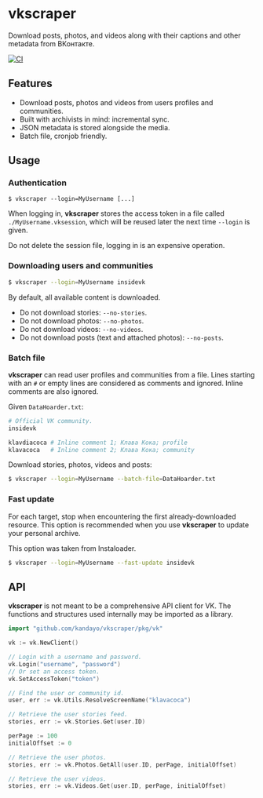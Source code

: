 # vkscraper

Download posts, photos, and videos along with their captions and other metadata
from ВКонтакте.

[![CI](https://github.com/kandayo/vkscraper/actions/workflows/ci.yml/badge.svg)](https://github.com/kandayo/vkscraper/actions/workflows/ci.yml)

## Features

 - Download posts, photos and videos from users profiles and communities.
 - Built with archivists in mind: incremental sync.
 - JSON metadata is stored alongside the media.
 - Batch file, cronjob friendly.

## Usage

### Authentication

```
$ vkscraper --login=MyUsername [...]
```

When logging in, **vkscraper** stores the access token in a file called
`./MyUsername.vksession`, which will be reused later the next time `--login` is
given.

Do not delete the session file, logging in is an expensive operation.

### Downloading users and communities

```sh
$ vkscraper --login=MyUsername insidevk
```

By default, all available content is downloaded.

 - Do not download stories: `--no-stories`.
 - Do not download photos: `--no-photos`.
 - Do not download videos: `--no-videos`.
 - Do not download posts (text and attached photos): `--no-posts`.

### Batch file

**vkscraper** can read user profiles and communities from a file. Lines starting
with an `#` or empty lines are considered as comments and ignored. Inline
comments are also ignored.

Given `DataHoarder.txt`:

```sh
# Official VK community.
insidevk

klavdiacoca # Inline comment 1; Клава Кока; profile
klavacoca   # Inline comment 2; Клава Кока; community
```

Download stories, photos, videos and posts:

```sh
$ vkscraper --login=MyUsername --batch-file=DataHoarder.txt
```

### Fast update

For each target, stop when encountering the first already-downloaded resource.
This option is recommended when you use **vkscraper** to update your personal
archive.

This option was taken from Instaloader.

```sh
$ vkscraper --login=MyUsername --fast-update insidevk
```

## API

**vkscraper** is not meant to be a comprehensive API client for VK. The
functions and structures used internally may be imported as a library.

```go
import "github.com/kandayo/vkscraper/pkg/vk"

vk := vk.NewClient()

// Login with a username and password.
vk.Login("username", "password")
// Or set an access token.
vk.SetAccessToken("token")

// Find the user or community id.
user, err := vk.Utils.ResolveScreenName("klavacoca")

// Retrieve the user stories feed.
stories, err := vk.Stories.Get(user.ID)

perPage := 100
initialOffset := 0

// Retrieve the user photos.
stories, err := vk.Photos.GetAll(user.ID, perPage, initialOffset)

// Retrieve the user videos.
stories, err := vk.Videos.Get(user.ID, perPage, initialOffset)
```
